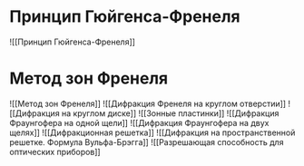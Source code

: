 # Принцип Гюйгенса-Френеля
![[Принцип Гюйгенса-Френеля]]
# Метод зон Френеля
![[Метод зон Френеля]]
![[Дифракция Френеля на круглом отверстии]]
![[Дифракция на круглом диске]]
![[Зонные пластинки]]
![[Дифракция Фраунгофера на одной щели]]
![[Дифракция Фраунгофера на двух щелях]]
![[Дифракционная решетка]]
![[Дифракция на пространственной решетке. Формула Вульфа-Брэгга]]
![[Разрешающая способность для оптических приборов]]
